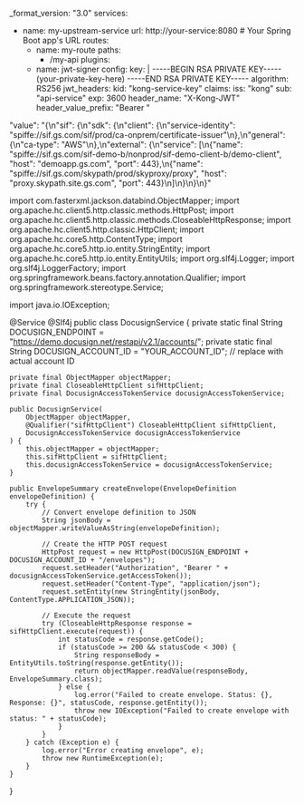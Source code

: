 _format_version: "3.0"
services:
  - name: my-upstream-service
    url: http://your-service:8080  # Your Spring Boot app's URL
    routes:
      - name: my-route
        paths:
          - /my-api
    plugins:
      - name: jwt-signer
        config:
          key: |
            -----BEGIN RSA PRIVATE KEY-----
            (your-private-key-here)
            -----END RSA PRIVATE KEY-----
          algorithm: RS256
          jwt_headers:
            kid: "kong-service-key"
          claims:
            iss: "kong"
            sub: "api-service"
            exp: 3600
          header_name: "X-Kong-JWT"
          header_value_prefix: "Bearer "

 
 
 
 
 
 
 
 
 
 
 
 
 
 
 
 
 
 
 
 
 
 
 
 
 
 
 
 "value": "{\n\"sif\": {\n\"sdk\": {\n\"client\": {\n\"service-identity\": \"spiffe://sif.gs.com/sif/prod/ca-onprem/certificate-issuer\"\n},\n\"general\": {\n\"ca-type\": \"AWS\"\n},\n\"external\": {\n\"service\": [\n{\"name\": \"spiffe://sif.gs.com/sif-demo-b/nonprod/sif-demo-client-b/demo-client\", \"host\": \"demoapp.gs.com\", \"port\": 443},\n{\"name\": \"spiffe://sif.gs.com/skypath/prod/skyproxy/proxy\", \"host\": \"proxy.skypath.site.gs.com\", \"port\": 443}\n]\n}\n}\n}"




 import com.fasterxml.jackson.databind.ObjectMapper;
import org.apache.hc.client5.http.classic.methods.HttpPost;
import org.apache.hc.client5.http.classic.methods.CloseableHttpResponse;
import org.apache.hc.client5.http.classic.HttpClient;
import org.apache.hc.core5.http.ContentType;
import org.apache.hc.core5.http.io.entity.StringEntity;
import org.apache.hc.core5.http.io.entity.EntityUtils;
import org.slf4j.Logger;
import org.slf4j.LoggerFactory;
import org.springframework.beans.factory.annotation.Qualifier;
import org.springframework.stereotype.Service;

import java.io.IOException;

@Service
@Slf4j
public class DocusignService {
    private static final String DOCUSIGN_ENDPOINT = "https://demo.docusign.net/restapi/v2.1/accounts/";
    private static final String DOCUSIGN_ACCOUNT_ID = "YOUR_ACCOUNT_ID";  // replace with actual account ID

    private final ObjectMapper objectMapper;
    private final CloseableHttpClient sifHttpClient;
    private final DocusignAccessTokenService docusignAccessTokenService;

    public DocusignService(
        ObjectMapper objectMapper,
        @Qualifier("sifHttpClient") CloseableHttpClient sifHttpClient,
        DocusignAccessTokenService docusignAccessTokenService
    ) {
        this.objectMapper = objectMapper;
        this.sifHttpClient = sifHttpClient;
        this.docusignAccessTokenService = docusignAccessTokenService;
    }

    public EnvelopeSummary createEnvelope(EnvelopeDefinition envelopeDefinition) {
        try {
            // Convert envelope definition to JSON
            String jsonBody = objectMapper.writeValueAsString(envelopeDefinition);
            
            // Create the HTTP POST request
            HttpPost request = new HttpPost(DOCUSIGN_ENDPOINT + DOCUSIGN_ACCOUNT_ID + "/envelopes");
            request.setHeader("Authorization", "Bearer " + docusignAccessTokenService.getAccessToken());
            request.setHeader("Content-Type", "application/json");
            request.setEntity(new StringEntity(jsonBody, ContentType.APPLICATION_JSON));

            // Execute the request
            try (CloseableHttpResponse response = sifHttpClient.execute(request)) {
                int statusCode = response.getCode();
                if (statusCode >= 200 && statusCode < 300) {
                    String responseBody = EntityUtils.toString(response.getEntity());
                    return objectMapper.readValue(responseBody, EnvelopeSummary.class);
                } else {
                    log.error("Failed to create envelope. Status: {}, Response: {}", statusCode, response.getEntity());
                    throw new IOException("Failed to create envelope with status: " + statusCode);
                }
            }
        } catch (Exception e) {
            log.error("Error creating envelope", e);
            throw new RuntimeException(e);
        }
    }
}

